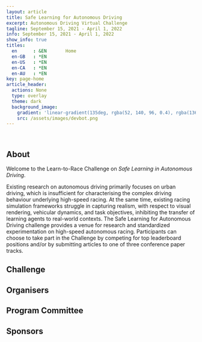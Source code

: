 ```yaml
---
layout: article
title: Safe Learning for Autonomous Driving
excerpt: Autonomous Driving Virtual Challenge
tagline: September 15, 2021 - April 1, 2022
info: September 15, 2021 - April 1, 2022
show_info: true
titles:
  en      : &EN       Home
  en-GB   : *EN
  en-US   : *EN
  en-CA   : *EN
  en-AU   : *EN
key: page-home
article_header:
  actions: None
  type: overlay
  theme: dark   
  background_image:
    gradient: 'linear-gradient(135deg, rgba(52, 140, 96, 0.4), rgba(136, 73, 107, 0.4))'
    src: /assets/images/devbot.png
---
```


<style>
.article__header--overlay .overlay {
    min-height: 36rem;
    padding-top: 5rem;
    padding-bottom: 5rem;
}

.article__header {
    margin: 0 0 0 0;
}

.article__header h1 {
    display: inline;
    font-size: 3em;
    letter-spacing: -0.04em;
    line-height: 0.9;
    text-shadow: -20px -8px 17px rgb(0 0 0 / 30%);
    word-wrap: break-word;
}

.overlay__excerpt {
    margin: 20px 0 0 0;
}
</style>

<br>

## About

Welcome to the Learn-to-Race Challenge on <i>Safe Learning in Autonomous Driving</i>.

Existing research on autonomous driving primarily focuses on urban driving, which is insufficient for characterising the complex driving behaviour underlying high-speed racing. At the same time, existing racing simulation frameworks struggle in capturing realism, with respect to visual rendering, vehicular dynamics, and task objectives, inhibiting the transfer of learning agents to real-world contexts. The Safe Learning for Autonomous Driving challenge provides a venue for research and standardized experimentation on high-speed autonomous racing. Participants can choose to take part in the Challenge by competing for top leaderboard positions and/or by submitting articles to one of three conference paper tracks.

## Challenge

## Organisers

## Program Committee

## Sponsors
